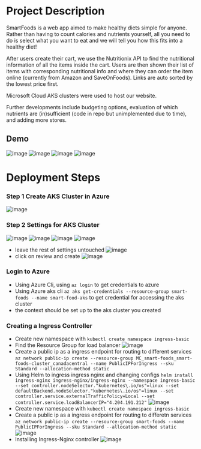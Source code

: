 # Project Description
SmartFoods is a web app aimed to make healthy diets simple for anyone. Rather than having to count calories and nutrients yourself, all you need to do is select what you want to eat and we will tell you how this fits into a healthy diet!

After users create their cart, we use the Nutritionix API to find the nutritional information of all the items inside the cart. Users are then shown their list of items with corresponding nutritional info and where they can order the item online (currently from Amazon and SaveOnFoods). Links are auto sorted by the lowest price first. 

Microsoft Cloud AKS clusters were used to host our website.  

Further developments include budgeting options, evaluation of which nutrients are (in)sufficient (code in repo but unimplemented due to time), and adding more stores.

## Demo
![image](images/demo-img-0.png)
![image](images/demo-img-1.png)
![image](images/demo-img-2.png)
![image](images/demo-img-3.png)

# Deployment Steps

### Step 1 Create AKS Cluster in Azure

![image](images/createakscluster.png)

### Step 2 Settings for AKS Cluster

![image](images/settings-basic-1.png)
![image](images/settings-basic-2.png)
![image](images/settings-integration.png)
![image](images/settings-networking.png)

-   leave the rest of settings untouched
    ![image](images/settings-option.png)
-   click on review and create
    ![image](images/create-cluster.png)

### Login to Azure

-   Using Azure Cli, using `az login` to get credentials to azure
-   Using Azure aks cli `az aks get-credentials --resource-group smart-foods --name smart-food-aks` to get credential for accessing the aks cluster
-   the context should be set up to the aks cluster you created

### Creating a Ingress Controller

-   Create new namespace with `kubectl create namespace ingress-basic`
-   Find the Resource Group for load balancer
    ![image](images/rg-for-load-balancer.png)
-   Create a public ip as a ingress endpoint for routing to different services `az network public-ip create --resource-group MC_smart-foods_smart-foods-cluster_canadacentral --name PublicIPForIngress --sku Standard --allocation-method static`
-   Using Helm to ingress ingress nginx and changing configs `helm install ingress-nginx ingress-nginx/ingress-nginx --namespace ingress-basic --set controller.nodeSelector."kubernetes\.io/os"=linux --set defaultBackend.nodeSelector."kubernetes\.io/os"=linux --set controller.service.externalTrafficPolicy=Local --set controller.service.loadBalancerIP="4.204.191.212"`
    ![image](images/static-ip.png)
-   Create new namespace with `kubectl create namespace ingress-basic`
-   Create a public ip as a ingress endpoint for routing to differetn services `az network public-ip create --resource-group smart-foods --name PublicIPForIngress --sku Standard --allocation-method static`
    ![image](images/static-ip.png)
-   Installing Ingress-Nginx controller
    ![image](images/ingress-controller.png)
